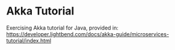 # Akka Tutorial

Exercising Akka tutorial for Java, provided in:
https://developer.lightbend.com/docs/akka-guide/microservices-tutorial/index.html
